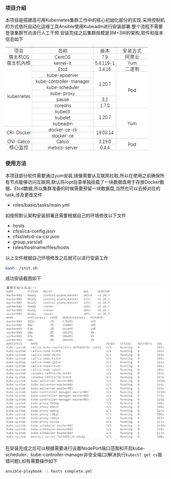 ### 项目介绍

本项目是搭建高可用Kubernetes集群工作中的核心初始化部分的实现.采用控制机的方式依托自动化运维工具Ansible使用Kubeadm进行安装部署.整个流程不需要登录集群节点进行人工干预.安装完成之后集群规模是3M+3W的架构,软件和版本信息如下

![软件版本信息](img/info.png)

### 使用方法

本项目部分软件需要通过yum安装,镜像需要从互联网拉取,所以在使用之前确保所有节点能够访问互联网,默认将/opt目录单独挂载了一块数据盘用于存放Docker数据、Etcd数据,所以集群准备的时候需要预留一块数据盘,当然也可以去掉对应的task,涉及更改文件
- roles/basic/tasks/main.yml

如按照默认架构安装部署还需要根据自己的环境修改以下文件

- hosts
- cfssl/ca-config.json
- cfssl/etcd-ca-csr.json
- group_vars/all
- roles/hostname/files/hosts

以上文件根据自己环境修改之后就可以进行安装工作
``` bash
bash ./init.sh
```
成功安装截图如下

![软件版本信息](img/init.png)

在安装完成之后可以根据需要进行设置NodePort端口范围和开启kube-scheduler、kube-controller-manager非安全端口(解决执行`kubectl get cs`报错问题),如有需要操作如下
``` bash
ansible-playbook -i hosts complete.yml
```